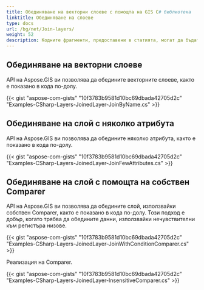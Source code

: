 ```yaml
---
title: Обединяване на векторни слоеве с помощта на GIS C# библиотека
linktitle: Обединяване на слоеве
type: docs
url: /bg/net/Join-layers/
weight: 52
description: Кодните фрагменти, предоставени в статията, могат да бъдат използвани за обединяване на GIS векторни слоеве с помощта на C# API.
---
```


## **Обединяване на векторни слоеве**
API на Aspose.GIS ви позволява да обедините векторните слоеве, както е показано в кода по-долу.

{{< gist "aspose-com-gists" "10f3783b9581d10bc69dbada42705d2c" "Examples-CSharp-Layers-JoinedLayer-JoinByName.cs" >}}


## **Обединяване на слой с няколко атрибута**
API на Aspose.GIS ви позволява да обедините няколко атрибута, както е показано в кода по-долу.

{{< gist "aspose-com-gists" "10f3783b9581d10bc69dbada42705d2c" "Examples-CSharp-Layers-JoinedLayer-JoinFewAttributes.cs" >}}

## **Обединяване на слой с помощта на собствен Comparer**
API на Aspose.GIS ви позволява да обедините слой, използвайки собствен Comparer, както е показано в кода по-долу. Този подход е добър, когато трябва да обедините данни, използвайки нечувствителни към регистъра низове.

{{< gist "aspose-com-gists" "10f3783b9581d10bc69dbada42705d2c" "Examples-CSharp-Layers-JoinedLayer-JoinWithConditionComparer.cs" >}}

Реализация на Comparer.

{{< gist "aspose-com-gists" "10f3783b9581d10bc69dbada42705d2c" "Examples-CSharp-Layers-JoinedLayer-InsensitiveComparer.cs" >}}
